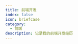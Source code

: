 ```yaml
---
title: 前端开发
index: false
icon: briefcase
category:
  - 前端
description: 记录我的前端开发经历
---
```


<Catalog />